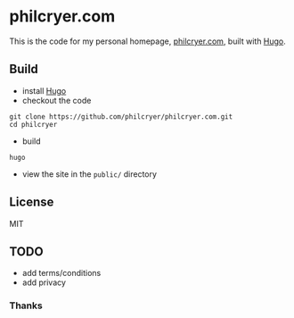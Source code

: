 # philcryer.com

This is the code for my personal homepage, [philcryer.com](http://philcryer.com), built with [Hugo](https://gohugo.io).

## Build

* install [Hugo](https://gethugo.io)
* checkout the code

```
git clone https://github.com/philcryer/philcryer.com.git
cd philcryer
```

* build

```
hugo
```

* view the site in the `public/` directory

## License

MIT

## TODO

* add terms/conditions 
* add privacy

### Thanks
